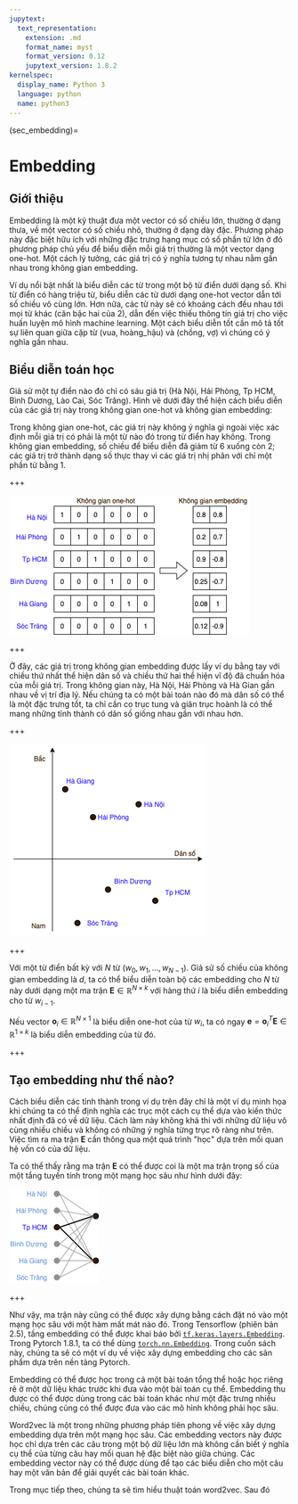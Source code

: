 ```yaml
---
jupytext:
  text_representation:
    extension: .md
    format_name: myst
    format_version: 0.12
    jupytext_version: 1.8.2
kernelspec:
  display_name: Python 3
  language: python
  name: python3
---
```


(sec_embedding)=
# Embedding


## Giới thiệu

Embedding là một kỹ thuật đưa một vector có số chiều lớn, thường ở dạng thưa, về một vector có số chiều nhỏ, thường ở dạng dày đặc. Phương pháp này đặc biệt hữu ích với những đặc trưng hạng mục có số phần tử lớn ở đó phương pháp chủ yếu để biểu diễn mỗi giá trị thường là một vector dạng one-hot. Một cách lý tưởng, các giá trị có ý nghĩa  tương tự nhau nằm gần nhau trong không gian embedding.

Ví dụ nổi bật nhất là biểu diễn các từ trong một bộ từ điển dưới dạng số. Khi từ điển có hàng triệu từ,  biểu diễn các từ dưới dạng one-hot vector dẫn tới số chiều vô cùng lớn. Hơn nữa, các từ này sẽ có khoảng cách đều nhau tới mọi từ khác (căn bậc hai của 2), dẫn đến việc thiếu thông tin giá trị cho việc huấn luyện mô hình machine learning. Một cách biểu diễn tốt cần mô tả tốt sự liên quan giữa cặp từ (vua, hoàng_hậu) và (chồng, vợ) vì chúng có ý nghĩa gần nhau.

## Biểu diễn toán học

Giả sử một tự điển nào đó chỉ có sáu giá trị (Hà Nội, Hải Phòng, Tp HCM, Bình Dương, Lào Cai, Sóc Trăng). Hình vẽ dưới đây thể hiện cách biểu diễn của các giá trị này trong không gian one-hot và không gian embedding:

Trong không gian one-hot, các giá trị này không ý nghĩa gì ngoài việc xác định mỗi giá trị có phải là một từ nào đó trong từ điển hay không. Trong không gian embedding, số chiều để biểu diễn đã giảm từ 6 xuống còn 2; các giá trị trở thành dạng số thực thay vì các giá trị nhị phân với chỉ một phần tử bằng 1.

+++

![](imgs/emb1.png)

+++

Ở đây, các giá trị trong không gian embedding được lấy ví dụ bằng tay với chiều thứ nhất thể hiện dân số và chiều thứ hai thể hiện vĩ độ đã chuẩn hóa của mỗi giá trị. Trong không gian này, Hà Nội, Hải Phòng và Hà Gian gần nhau về vị trí địa lý. Nếu chúng ta có một bài toán nào đó mà dân số có thể là một đặc trưng tốt, ta chỉ cần co trục tung và giãn trục hoành là có thể mang những tỉnh thành có dân số giống nhau gần với nhau hơn.

+++


![](imgs/emb2.png)

+++

Với một từ điển bất kỳ với $N$ từ $(w_0, w_1, \dots, w_{N-1})$. Giả sử số chiều của không gian embedding là $d$, ta có thể biểu diễn toàn bộ các embedding cho $N$ từ này dưới dạng một ma trận $\mathbf{E} \in \mathbb{R}^{N\times k}$ với hàng thứ $i$ là biểu diễn embedding cho từ $w_{i-1}$.

Nếu vector $\mathbf{o}_i \in \mathbb{R}^{N \times 1}$ là biểu diễn one-hot của từ $w_i$, ta có ngay $\mathbf{e} = \mathbf{o}_i^T\mathbf{E} \in \mathbb{R}^{1 \times k}$  là biểu diễn embedding của từ đó.

+++

## Tạo embedding như thế nào?

Cách biểu diễn các tỉnh thành trong ví dụ trên đây chỉ là một ví dụ minh họa khi chúng ta có thể định nghĩa các trục một cách cụ thể dựa vào kiến thức nhất định đã có về dữ liệu. Cách làm này không khả thi với những dữ liệu vô cùng nhiều chiều và không có những ý nghĩa từng trục rõ ràng như trên. Việc tìm ra ma trận $\mathbf{E}$ cần thông qua một quá trình "học" dựa trên mối quan hệ vốn có của dữ liệu.

Ta có thể thấy rằng ma trận $\mathbf{E}$ có thể được coi là một ma trận trọng số của một tầng tuyến tính trong một mạng học sâu như hình dưới đây:

![](imgs/emb3.png)

+++

Như vậy, ma trận này cũng có thể được xây dựng bằng cách đặt nó vào một mạng học sâu với một hàm mất mát nào đó. Trong Tensorflow (phiên bản 2.5), tầng embedding có thể được khai báo bởi [`tf.keras.layers.Embedding`](https://www.tensorflow.org/api_docs/python/tf/keras/layers/Embedding). Trong Pytorch 1.8.1, ta có thể dùng [`torch.nn.Embedding`](https://pytorch.org/docs/stable/generated/torch.nn.Embedding.html). Trong cuốn sách này, chúng ta sẽ có một ví dụ về việc xây dựng embedding cho các sản phẩm dựa trên nền tảng Pytorch.

Embedding có thể được học trong cả một bài toán tổng thể hoặc học riêng rẽ ở một dữ liệu khác trước khi đưa vào một bài toán cụ thể. Embedding thu được có thể được dùng trong các bài toán khác như một đặc trưng nhiều chiều, chúng cũng có thể được đưa vào các mô hình không phải học sâu.

Word2vec là một trong những phương pháp tiên phong về việc xây dựng embedding dựa trên một mạng học sâu. Các embedding vectors này được học chỉ dựa trên các câu trong một bộ dữ liệu lớn mà không cần biết ý nghĩa cụ thể của từng câu hay mối quan hệ đặc biệt nào giữa chúng. Các embedding vector này có thể được dùng để tạo các biểu diễn cho một câu hay một văn bản để giải quyết các bài toán khác.

Trong mục tiếp theo, chúng ta sẽ tìm hiểu thuật toán word2vec. Sau đó

```{code-cell} ipython3

```

```{code-cell} ipython3

```
